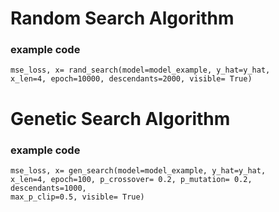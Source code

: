# Random Search Algorithm

### example code
<code><pre>mse_loss, x= rand_search(model=model_example, y_hat=y_hat, x_len=4, epoch=10000, descendants=2000, visible= True)</code></pre>

# Genetic Search Algorithm

### example code
<code><pre>mse_loss, x= gen_search(model=model_example, y_hat=y_hat, x_len=4, epoch=100, p_crossover= 0.2, p_mutation= 0.2, descendants=1000, max_p_clip=0.5, visible= True)</code></pre>
